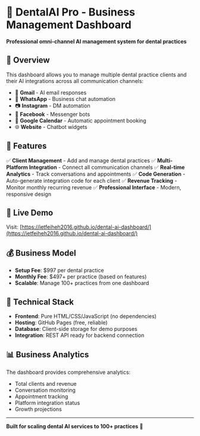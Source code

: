 # 🚀 DentalAI Pro - Business Management Dashboard

**Professional omni-channel AI management system for dental practices**

## 🎯 Overview

This dashboard allows you to manage multiple dental practice clients and their AI integrations across all communication channels:

- 📧 **Gmail** - AI email responses
- 📱 **WhatsApp** - Business chat automation  
- 📷 **Instagram** - DM automation
- 💬 **Facebook** - Messenger bots
- 📅 **Google Calendar** - Automatic appointment booking
- 🌐 **Website** - Chatbot widgets

## 🏥 Features

✅ **Client Management** - Add and manage dental practices
✅ **Multi-Platform Integration** - Connect all communication channels
✅ **Real-time Analytics** - Track conversations and appointments
✅ **Code Generation** - Auto-generate integration code for each client
✅ **Revenue Tracking** - Monitor monthly recurring revenue
✅ **Professional Interface** - Modern, responsive design

## 🚀 Live Demo

Visit: [https://ietfeiheh2016.github.io/dental-ai-dashboard/](https://ietfeiheh2016.github.io/dental-ai-dashboard/)

## 💰 Business Model

- **Setup Fee**: $997 per dental practice
- **Monthly Fee**: $497+ per practice (based on features)
- **Scalable**: Manage 100+ practices from one dashboard

## 🔧 Technical Stack

- **Frontend**: Pure HTML/CSS/JavaScript (no dependencies)
- **Hosting**: GitHub Pages (free, reliable)
- **Database**: Client-side storage for demo purposes
- **Integration**: REST API ready for backend connection

## 📊 Business Analytics

The dashboard provides comprehensive analytics:
- Total clients and revenue
- Conversation monitoring
- Appointment tracking
- Platform integration status
- Growth projections

---

**Built for scaling dental AI services to 100+ practices** 🦷
